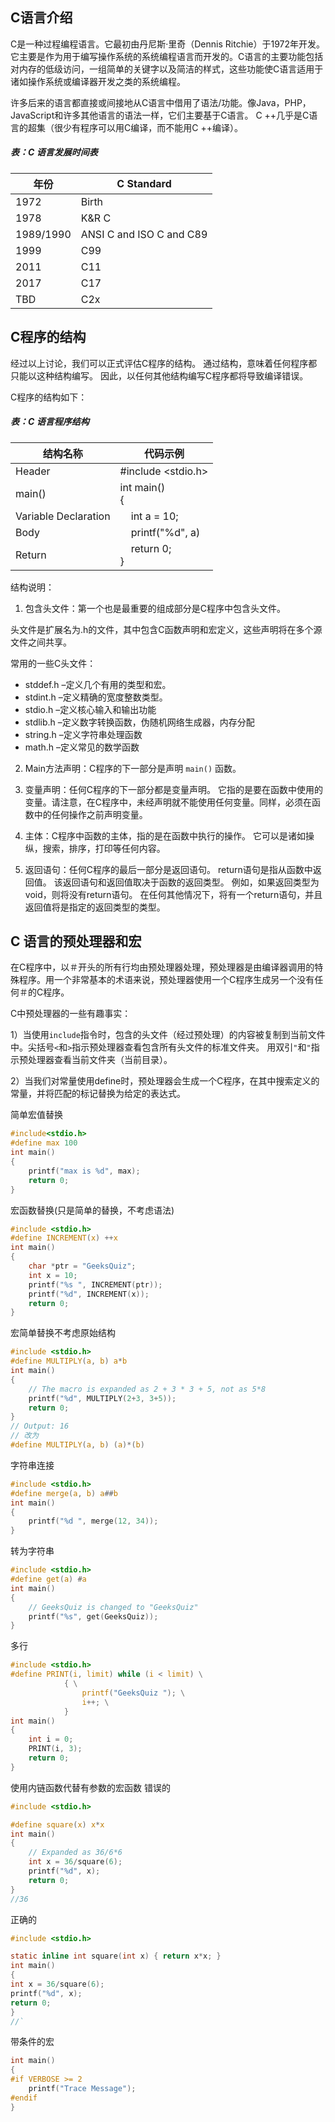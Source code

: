 
## C语言介绍

C是一种过程编程语言。它最初由丹尼斯·里奇（Dennis Ritchie）于1972年开发。它主要是作为用于编写操作系统的系统编程语言而开发的。C语言的主要功能包括对内存的低级访问，一组简单的关键字以及简洁的样式，这些功能使C语言适用于诸如操作系统或编译器开发之类的系统编程。

许多后来的语言都直接或间接地从C语言中借用了语法/功能。像Java，PHP，JavaScript和许多其他语言的语法一样，它们主要基于C语言。 C ++几乎是C语言的超集（很少有程序可以用C编译，而不能用C ++编译）。

##### 表：C 语言发展时间表

| 年份 |	C Standard |
| ---- | ------------- |
|1972|	Birth|
|1978|	K&R C|
|1989/1990|	ANSI C and ISO C and C89|
|1999|	C99|
|2011|	C11|
|2017|	C17|
|TBD|	C2x|

## C程序的结构
经过以上讨论，我们可以正式评估C程序的结构。 通过结构，意味着任何程序都只能以这种结构编写。 因此，以任何其他结构编写C程序都将导致编译错误。

C程序的结构如下：

##### 表：C 语言程序结构

| 结构名称 | 代码示例 |
| --------- | ---------------------- |
| Header | #include <stdio.h> |
| main() | int main() <br>{ |
| Variable Declaration | &nbsp;&nbsp;&nbsp;&nbsp;int a = 10; |
| Body | &nbsp;&nbsp;&nbsp;&nbsp;printf("%d", a) |
| Return | &nbsp;&nbsp;&nbsp;&nbsp;return 0;<br>} |

结构说明：

1) 包含头文件：第一个也是最重要的组成部分是C程序中包含头文件。

头文件是扩展名为.h的文件，其中包含C函数声明和宏定义，这些声明将在多个源文件之间共享。

常用的一些C头文件：

* stddef.h –定义几个有用的类型和宏。
* stdint.h –定义精确的宽度整数类型。
* stdio.h –定义核心输入和输出功能
* stdlib.h –定义数字转换函数，伪随机网络生成器，内存分配
* string.h –定义字符串处理函数
* math.h –定义常见的数学函数

2) Main方法声明：C程序的下一部分是声明 `main()` 函数。

3) 变量声明：任何C程序的下一部分都是变量声明。 它指的是要在函数中使用的变量。请注意，在C程序中，未经声明就不能使用任何变量。同样，必须在函数中的任何操作之前声明变量。

4) 主体：C程序中函数的主体，指的是在函数中执行的操作。 它可以是诸如操纵，搜索，排序，打印等任何内容。

5) 返回语句：任何C程序的最后一部分是返回语句。 return语句是指从函数中返回值。 该返回语句和返回值取决于函数的返回类型。 例如，如果返回类型为void，则将没有return语句。 在任何其他情况下，将有一个return语句，并且返回值将是指定的返回类型的类型。

## C 语言的预处理器和宏
在C程序中，以＃开头的所有行均由预处理器处理，预处理器是由编译器调用的特殊程序。用一个非常基本的术语来说，预处理器使用一个C程序生成另一个没有任何＃的C程序。

C中预处理器的一些有趣事实：

1）当使用`include`指令时，包含的头文件（经过预处理）的内容被复制到当前文件中。尖括号`<`和`>`指示预处理器查看包含所有头文件的标准文件夹。 用双引`"`和`"`指示预处理器查看当前文件夹（当前目录）。

2）当我们对常量使用define时，预处理器会生成一个C程序，在其中搜索定义的常量，并将匹配的标记替换为给定的表达式。 


简单宏值替换
```C
#include<stdio.h>
#define max 100
int main()
{
	printf("max is %d", max);
	return 0;
}
```

宏函数替换(只是简单的替换，不考虑语法)
```C
#include <stdio.h>
#define INCREMENT(x) ++x
int main()
{
	char *ptr = "GeeksQuiz";
	int x = 10;
	printf("%s ", INCREMENT(ptr));
	printf("%d", INCREMENT(x));
	return 0;
}
```

宏简单替换不考虑原始结构
```C
#include <stdio.h>
#define MULTIPLY(a, b) a*b
int main()
{
	// The macro is expanded as 2 + 3 * 3 + 5, not as 5*8
	printf("%d", MULTIPLY(2+3, 3+5));
	return 0;
}
// Output: 16
// 改为
#define MULTIPLY(a, b) (a)*(b)
```

字符串连接
```C
#include <stdio.h>
#define merge(a, b) a##b
int main()
{
	printf("%d ", merge(12, 34));
}

```

转为字符串
```C
#include <stdio.h>
#define get(a) #a
int main()
{
	// GeeksQuiz is changed to "GeeksQuiz"
	printf("%s", get(GeeksQuiz));
}

```

多行
```C
#include <stdio.h>
#define PRINT(i, limit) while (i < limit) \
			{ \
				printf("GeeksQuiz "); \
				i++; \
			}
int main()
{
	int i = 0;
	PRINT(i, 3);
	return 0;
}
```

使用内链函数代替有参数的宏函数
错误的
```C
#include <stdio.h>

#define square(x) x*x
int main()
{
	// Expanded as 36/6*6
	int x = 36/square(6); 
	printf("%d", x);
	return 0;
}
//36
```
正确的
```C
#include <stdio.h>

static inline int square(int x) { return x*x; }
int main()
{
int x = 36/square(6);
printf("%d", x);
return 0;
}
//`
```

带条件的宏
```C
int main()
{
#if VERBOSE >= 2
	printf("Trace Message");
#endif
}
```
